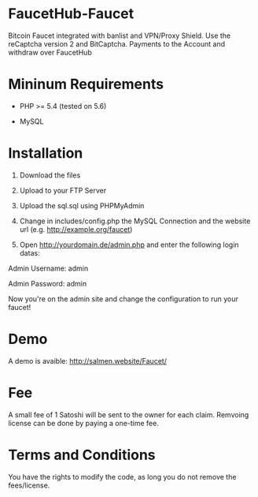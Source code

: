 # FaucetHub-Faucet
Bitcoin Faucet integrated with banlist and VPN/Proxy Shield. Use the reCaptcha version 2 and BitCaptcha. Payments to the Account and withdraw over FaucetHub


# Mininum Requirements

- PHP >= 5.4 (tested on 5.6)

- MySQL

# Installation

1. Download the files

2. Upload to your FTP Server

3. Upload the sql.sql using PHPMyAdmin

4. Change in includes/config.php the MySQL Connection and the website url (e.g. http://example.org/faucet)

5. Open http://yourdomain.de/admin.php and enter the following login datas:

Admin Username: admin

Admin Password: admin

Now you're on the admin site and change the configuration to run your faucet!

# Demo

A demo is avaible: http://salmen.website/Faucet/


# Fee

A small fee of 1 Satoshi will be sent to the owner for each claim. Remvoing license can be done by paying a one-time fee.

# Terms and Conditions

You have the rights to modify the code, as long you do not remove the fees/license.
